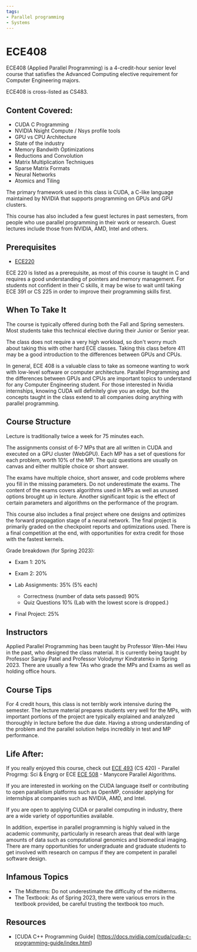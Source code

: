 ```yaml
---
tags:
- Parallel programming
- Systems
---
```

# ECE408

ECE408 (Applied Parallel Programming) is a 4-credit-hour senior level course that satisfies the Advanced Computing elective requirement for Computer Engineering majors.

ECE408 is cross-listed as CS483.

## Content Covered:

- CUDA C Programming
- NVIDIA Nsight Compute / Nsys profile tools
- GPU vs CPU Architecture
- State of the industry
- Memory Bandwith Optimizations
- Reductions and Convolution
- Matrix Multiplication Techniques
- Sparse Matrix Formats
- Neural Networks
- Atomics and Tiling


The primary framework used in this class is CUDA, a C-like language maintained by NVIDIA that supports programming on GPUs and GPU clusters.

This course has also included a few guest lectures in past semesters, from people who use parallel programming in their work or research. Guest lectures include those from NVIDIA, AMD, Intel and others.

## Prerequisites

- [ECE220](ECE220.md)

ECE 220 is listed as a prerequisite, as most of this course is taught in C and requires a good understanding of pointers and memory management. For students not confident in their C skills, it may be wise to wait until taking ECE 391 or CS 225 in order to improve their programming skills first.

## When To Take It

The course is typically offered during both the Fall and Spring semesters. Most students take this technical elective during their Junior or Senior year.

The class does not require a very high workload, so don't worry much about taking this with other hard ECE classes. Taking this class before 411 may be a good introduction to the differences between GPUs and CPUs.

In general, ECE 408 is a valuable class to take as someone wanting to work with low-level software or computer architecture. Parallel Programming and the differences between GPUs and CPUs are important topics to understand for any Computer Engineering student. For those interested in Nvidia internships, knowing CUDA will definitely give you an edge, but the concepts taught in the class extend to all companies doing anything with parallel programming.

## Course Structure

Lecture is traditionally twice a week for 75 minutes each.

The assignments consist of 6-7 MPs that are all written in CUDA and executed on a GPU cluster (WebGPU). Each MP has a set of questions for each problem, worth 10% of the MP. The quiz questions are usually on canvas and either multiple choice or short answer.

The exams have multiple choice, short answer, and code problems where you fill in the missing parameters. Do not underestimate the exams. The content of the exams covers algorithms used in MPs as well as unused options brought up in lecture. Another significant topic is the effect of certain parameters and algorithms on the performance of the program.

This course also includes a final project where one designs and optimizes the forward propagation stage of a neural network. The final project is primarily graded on the checkpoint reports and optimizations used. There is a final competition at the end, with opportunities for extra credit for those with the fastest kernels.

Grade breakdown (for Spring 2023):

- Exam 1: 20%
- Exam 2: 20%
- Lab Assignments: 35% (5% each)
  - Correctness (number of data sets passed) 90%
  - Quiz Questions 10%
(Lab with the lowest score is dropped.)

- Final Project: 25%

## Instructors

Applied Parallel Programming has been taught by Professor Wen-Mei Hwu in the past, who designed the class material. It is currently being taught by Professor Sanjay Patel and Professor Volodymyr Kindratenko in Spring 2023. There are usually a few TAs who grade the MPs and Exams as well as holding office hours.

## Course Tips

For 4 credit hours, this class is not terribly work intensive during the semester. The lecture material prepares students very well for the MPs, with important portions of the project are typically explained and analyzed thoroughly in lecture before the due date. Having a strong understanding of the problem and the parallel solution helps incredibly in test and MP performance.


## Life After:

If you really enjoyed this course, check out [ECE 493](../ECE%20Course%20Offerings/ECE493.md) (CS 420) - Parallel Progrmg: Sci & Engrg or ECE [ECE 508](../ECE%20Course%20Offerings/ECE508.md) - Manycore Parallel Algorithms.

If you are interested in working on the CUDA language itself or contributing to open parallelism platforms such as OpenMP, consider applying for internships at companies such as NVIDIA, AMD, and Intel.

If you are open to applying CUDA or parallel computing in industry, there are a wide variety of opportunities available.

In addition, expertise in parallel programming is highly valued in the academic community, particularly in research areas that deal with large amounts of data such as computational genomics and biomedical imaging. There are many opportunities for undergraduate and graduate students to get involved with research on campus if they are competent in parallel software design.

## Infamous Topics

- The Midterms: Do not underestimate the difficulty of the midterms.
- The Textbook: As of Spring 2023, there were various errors in the textbook provided, be careful trusting the textbook too much.

## Resources
- [CUDA C++ Programming Guide] (https://docs.nvidia.com/cuda/cuda-c-programming-guide/index.html)
